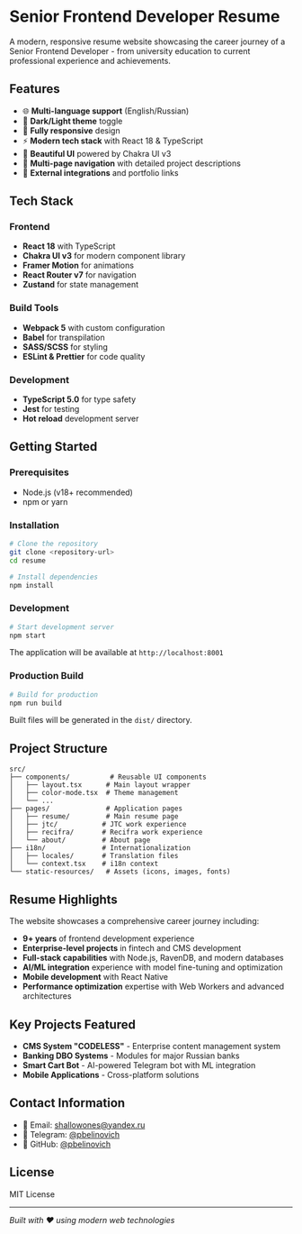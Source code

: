 # Senior Frontend Developer Resume

A modern, responsive resume website showcasing the career journey of a Senior Frontend Developer - from university education to current professional experience and achievements.

## Features

- 🌐 **Multi-language support** (English/Russian)
- 🌙 **Dark/Light theme** toggle
- 📱 **Fully responsive** design
- ⚡ **Modern tech stack** with React 18 & TypeScript
- 🎨 **Beautiful UI** powered by Chakra UI v3
- 📄 **Multi-page navigation** with detailed project descriptions
- 🔗 **External integrations** and portfolio links

## Tech Stack

### Frontend
- **React 18** with TypeScript
- **Chakra UI v3** for modern component library
- **Framer Motion** for animations
- **React Router v7** for navigation
- **Zustand** for state management

### Build Tools
- **Webpack 5** with custom configuration
- **Babel** for transpilation
- **SASS/SCSS** for styling
- **ESLint & Prettier** for code quality

### Development
- **TypeScript 5.0** for type safety
- **Jest** for testing
- **Hot reload** development server

## Getting Started

### Prerequisites
- Node.js (v18+ recommended)
- npm or yarn

### Installation

```bash
# Clone the repository
git clone <repository-url>
cd resume

# Install dependencies
npm install
```

### Development

```bash
# Start development server
npm start
```

The application will be available at `http://localhost:8001`

### Production Build

```bash
# Build for production
npm run build
```

Built files will be generated in the `dist/` directory.

## Project Structure

```
src/
├── components/          # Reusable UI components
│   ├── layout.tsx      # Main layout wrapper
│   ├── color-mode.tsx  # Theme management
│   └── ...
├── pages/              # Application pages
│   ├── resume/         # Main resume page
│   ├── jtc/           # JTC work experience
│   ├── recifra/       # Recifra work experience
│   └── about/         # About page
├── i18n/              # Internationalization
│   ├── locales/       # Translation files
│   └── context.tsx    # i18n context
└── static-resources/   # Assets (icons, images, fonts)
```

## Resume Highlights

The website showcases a comprehensive career journey including:

- **9+ years** of frontend development experience
- **Enterprise-level projects** in fintech and CMS development
- **Full-stack capabilities** with Node.js, RavenDB, and modern databases
- **AI/ML integration** experience with model fine-tuning and optimization
- **Mobile development** with React Native
- **Performance optimization** expertise with Web Workers and advanced architectures

## Key Projects Featured

- **CMS System "CODELESS"** - Enterprise content management system
- **Banking DBO Systems** - Modules for major Russian banks
- **Smart Cart Bot** - AI-powered Telegram bot with ML integration
- **Mobile Applications** - Cross-platform solutions

## Contact Information

- 📧 Email: shallowones@yandex.ru
- 💬 Telegram: [@pbelinovich](https://t.me/pbelinovich)
- 🐙 GitHub: [@pbelinovich](https://github.com/pbelinovich)

## License

MIT License

---

*Built with ❤️ using modern web technologies*
